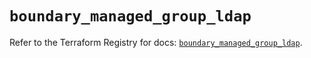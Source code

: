 # `boundary_managed_group_ldap`

Refer to the Terraform Registry for docs: [`boundary_managed_group_ldap`](https://registry.terraform.io/providers/hashicorp/boundary/1.1.12/docs/resources/managed_group_ldap).
